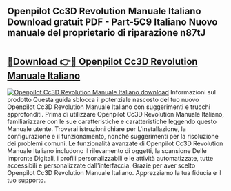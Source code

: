 ## Openpilot Cc3D Revolution Manuale Italiano Download gratuit PDF - Part-5C9 Italiano Nuovo manuale del proprietario di riparazione n87tJ

# <h2><a href="http://dffpwbc.blite.top/?on=Openpilot+Cc3D+Revolution+Manuale+Italiano">🔗Download 👉🔴 Openpilot Cc3D Revolution Manuale Italiano</a></h2>

[![Openpilot Cc3D Revolution Manuale Italiano download](https://i.imgur.com/lujVjoI.png)](http://dffpwbc.blite.top/?on=Openpilot+Cc3D+Revolution+Manuale+Italiano)
Informazioni sul prodotto Questa guida sblocca il potenziale nascosto del tuo nuovo Openpilot Cc3D Revolution Manuale Italiano con suggerimenti e trucchi approfonditi. Prima di utilizzare Openpilot Cc3D Revolution Manuale Italiano, familiarizzare con le sue caratteristiche e caratteristiche leggendo questo Manuale utente. Troverai istruzioni chiare per L'installazione, la configurazione e il funzionamento, nonché suggerimenti per la risoluzione dei problemi comuni. Le funzionalità avanzate di Openpilot Cc3D Revolution Manuale Italiano includono il rilevamento di oggetti, la scansione Delle Impronte Digitali, i profili personalizzabili e le attività automatizzate, tutte accessibili e personalizzate dall'interfaccia. Grazie per aver scelto Openpilot Cc3D Revolution Manuale Italiano. Apprezziamo la tua fiducia e il tuo supporto.

